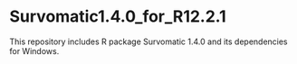 # Survomatic1.4.0_for_R12.2.1
This repository includes R package Survomatic 1.4.0 and its dependencies for Windows.
